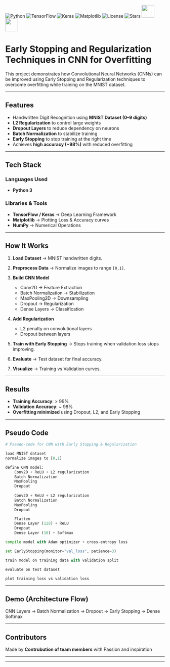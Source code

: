 ![Python](https://img.shields.io/badge/Python-3.8+-blue?logo=python)
![TensorFlow](https://img.shields.io/badge/TensorFlow-2.0+-orange?logo=tensorflow)
![Keras](https://img.shields.io/badge/Keras-DeepLearning-red?logo=keras)
![Matplotlib](https://img.shields.io/badge/Matplotlib-DataViz-yellow?logo=plotly)
![License](https://img.shields.io/badge/License-MIT-green)
![Stars](https://img.shields.io/github/stars/yourusername/yourrepo?style=social)
<img src="https://img.icons8.com/color/48/000000/artificial-intelligence.png" width="40"/>
<img src="https://img.icons8.com/color/48/000000/computer.png" width="40"/>

#  Early Stopping and Regularization Techniques in CNN for Overfitting

 This project demonstrates how Convolutional Neural Networks (CNNs) can be improved using Early Stopping and Regularization techniques to overcome overfitting while training on the MNIST dataset.

---

##  Features

*  Handwritten Digit Recognition using **MNIST Dataset (0–9 digits)**
*  **L2 Regularization** to control large weights
*  **Dropout Layers** to reduce dependency on neurons
*  **Batch Normalization** to stabilize training
*  **Early Stopping** to stop training at the right time
*  Achieves **high accuracy (\~98%)** with reduced overfitting

---

##  Tech Stack

###  Languages Used

*  **Python 3**

###  Libraries & Tools

*  **TensorFlow / Keras** → Deep Learning Framework
*  **Matplotlib** → Plotting Loss & Accuracy curves
*  **NumPy** → Numerical Operations

---

##  How It Works

1. **Load Dataset** → MNIST handwritten digits.
2. **Preprocess Data** → Normalize images to range `[0,1]`.
3. **Build CNN Model**

   * Conv2D → Feature Extraction
   * Batch Normalization → Stabilization
   * MaxPooling2D → Downsampling
   * Dropout → Regularization
   * Dense Layers → Classification
4. **Add Regularization**

   * L2 penalty on convolutional layers
   * Dropout between layers
5. **Train with Early Stopping** → Stops training when validation loss stops improving.
6. **Evaluate** → Test dataset for final accuracy.
7. **Visualize** → Training vs Validation curves.

---

##  Results

*  **Training Accuracy**: > 99%
*  **Validation Accuracy**: \~ 98%
*  **Overfitting minimized** using Dropout, L2, and Early Stopping

---

##  Pseudo Code

```python
# Pseudo-code for CNN with Early Stopping & Regularization

load MNIST dataset
normalize images to [0,1]

define CNN model:
    Conv2D + ReLU + L2 regularization
    Batch Normalization
    MaxPooling
    Dropout
    
    Conv2D + ReLU + L2 regularization
    Batch Normalization
    MaxPooling
    Dropout

    Flatten
    Dense Layer (128) + ReLU
    Dropout
    Dense Layer (10) + Softmax

compile model with Adam optimizer + cross-entropy loss

set EarlyStopping(monitor="val_loss", patience=3)

train model on training data with validation split

evaluate on test dataset

plot training loss vs validation loss
```

---

##  Demo (Architecture Flow)

 CNN Layers → Batch Normalization → Dropout → Early Stopping → Dense Softmax

---

##  Contributors

 Made by **Contrubution of team members** with Passion and inspiration

---

---


